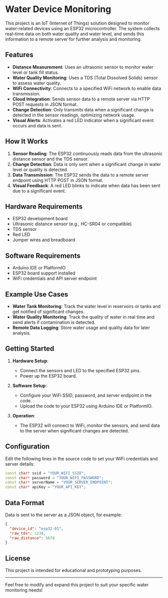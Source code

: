 # Water Device Monitoring

This project is an IoT (Internet of Things) solution designed to monitor water-related devices using an ESP32 microcontroller. The system collects real-time data on both water quality and water level, and sends this information to a remote server for further analysis and monitoring.

## Features

- **Distance Measurement**: Uses an ultrasonic sensor to monitor water level or tank fill status.
- **Water Quality Monitoring**: Uses a TDS (Total Dissolved Solids) sensor to assess water quality.
- **WiFi Connectivity**: Connects to a specified WiFi network to enable data transmission.
- **Cloud Integration**: Sends sensor data to a remote server via HTTP POST requests in JSON format.
- **Change Detection**: Only transmits data when a significant change is detected in the sensor readings, optimizing network usage.
- **Visual Alerts**: Activates a red LED indicator when a significant event occurs and data is sent.

## How It Works

1. **Sensor Reading**: The ESP32 continuously reads data from the ultrasonic distance sensor and the TDS sensor.
2. **Change Detection**: Data is only sent when a significant change in water level or quality is detected.
3. **Data Transmission**: The ESP32 sends the data to a remote server endpoint using HTTP POST in JSON format.
4. **Visual Feedback**: A red LED blinks to indicate when data has been sent due to a significant event.

## Hardware Requirements

- ESP32 development board
- Ultrasonic distance sensor (e.g., HC-SR04 or compatible)
- TDS sensor
- Red LED
- Jumper wires and breadboard

## Software Requirements

- Arduino IDE or PlatformIO
- ESP32 board support installed
- WiFi credentials and API server endpoint

## Example Use Cases

- **Water Tank Monitoring**: Track the water level in reservoirs or tanks and get notified of significant changes.
- **Water Quality Monitoring**: Track the quality of water in real time and send alerts if contamination is detected.
- **Remote Data Logging**: Store water usage and quality data for later analysis.

## Getting Started

1. **Hardware Setup**: 
   - Connect the sensors and LED to the specified ESP32 pins.
   - Power up the ESP32 board.

2. **Software Setup**:
   - Configure your WiFi SSID, password, and server endpoint in the code.
   - Upload the code to your ESP32 using Arduino IDE or PlatformIO.

3. **Operation**:
   - The ESP32 will connect to WiFi, monitor the sensors, and send data to the server when significant changes are detected.

## Configuration

Edit the following lines in the source code to set your WiFi credentials and server details:
```cpp
const char* ssid = "YOUR_WIFI_SSID";
const char* password = "YOUR_WIFI_PASSWORD";
const char* serverName = "YOUR_SERVER_ENDPOINT";
const char* apiKey = "YOUR_API_KEY";
```

## Data Format

Data is sent to the server as a JSON object, for example:
```json
{
  "device_id": "esp32-01",
  "raw_tds": 1234,
  "raw_distance": 5678
}
```

## License

This project is intended for educational and prototyping purposes.

---

Feel free to modify and expand this project to suit your specific water monitoring needs!
